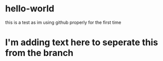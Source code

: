 # hello-world
this is a test as im using github properly for the first time
# I'm adding text here to seperate this from the branch

